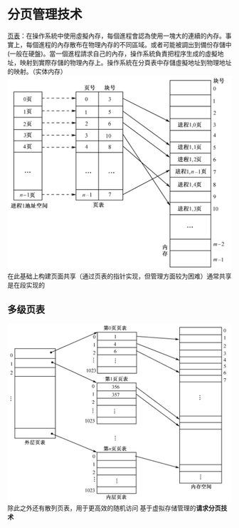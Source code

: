 # 分页管理技术
[页表](https://www.wikiwand.com/zh-hant/%E5%88%86%E9%A0%81%E8%A1%A8)：在操作系統中使用虛擬內存，每個進程會認為使用一塊大的連續的內存。事實上，每個進程的內存散布在物理內存的不同區域。或者可能被調出到備份存儲中(一般在硬盤)。當一個進程請求自己的內存，操作系統負責把程序生成的虛擬地址，映射到實際存儲的物理內存上。操作系統在分頁表中存儲虛擬地址到物理地址的映射。（实体内存）
![](/.src/pic/imageH.png)
在此基础上构建页面共享（通过页表的指针实现，但管理方面较为困难）通常共享是在段实现的

## 多级页表
![](/.src/pic/imageI.png)
除此之外还有散列页表，用于更高效的随机访问
基于虚拟存储管理的**请求分页技术**